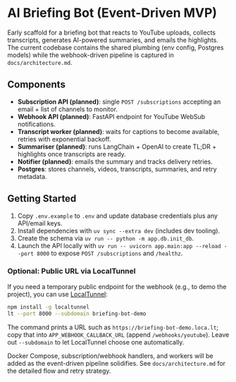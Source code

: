 # AI Briefing Bot (Event-Driven MVP)

Early scaffold for a briefing bot that reacts to YouTube uploads, collects transcripts, generates AI-powered summaries, and emails the highlights. The current codebase contains the shared plumbing (env config, Postgres models) while the webhook-driven pipeline is captured in `docs/architecture.md`.

## Components

- **Subscription API (planned)**: single `POST /subscriptions` accepting an email + list of channels to monitor.
- **Webhook API (planned)**: FastAPI endpoint for YouTube WebSub notifications.
- **Transcript worker (planned)**: waits for captions to become available, retries with exponential backoff.
- **Summariser (planned)**: runs LangChain + OpenAI to create TL;DR + highlights once transcripts are ready.
- **Notifier (planned)**: emails the summary and tracks delivery retries.
- **Postgres**: stores channels, videos, transcripts, summaries, and retry metadata.

## Getting Started

1. Copy `.env.example` to `.env` and update database credentials plus any API/email keys.
2. Install dependencies with `uv sync --extra dev` (includes dev tooling).
3. Create the schema via `uv run -- python -m app.db.init_db`.
4. Launch the API locally with `uv run -- uvicorn app.main:app --reload --port 8000` to expose `POST /subscriptions` and `/healthz`.

### Optional: Public URL via LocalTunnel

If you need a temporary public endpoint for the webhook (e.g., to demo the project), you can use [LocalTunnel](https://github.com/localtunnel/localtunnel):

```bash
npm install -g localtunnel
lt --port 8000 --subdomain briefing-bot-demo
```

The command prints a URL such as `https://briefing-bot-demo.loca.lt`; copy that into `APP_WEBHOOK_CALLBACK_URL` (append `/webhooks/youtube`). Leave out `--subdomain` to let LocalTunnel choose one automatically.

Docker Compose, subscription/webhook handlers, and workers will be added as the event-driven pipeline solidifies. See `docs/architecture.md` for the detailed flow and retry strategy.
